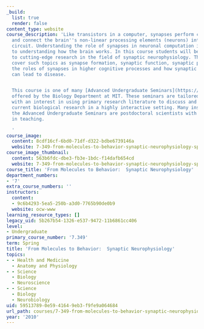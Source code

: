 ```yaml
---
_build:
  list: true
  render: false
content_type: website
course_description: 'Like transistors in a computer, synapses perform complex computations
  and connect the brain''s non-linear processing elements (neurons) into a functional
  circuit. Understanding the role of synapses in neuronal computation is essential
  to understanding how the brain works. In this course students will be introduced
  to cutting-edge research in the field of synaptic neurophysiology. The course will
  cover such topics as synapse formation, synaptic function, synaptic plasticity,
  the roles of synapses in higher cognitive processes and how synaptic dysfunction
  can lead to disease.


  This course is one of many [Advanced Undergraduate Seminars](https://biology.mit.edu/undergraduate/course_listings/advanced_undergraduate_seminars)
  offered by the Biology Department at MIT. These seminars are tailored for students
  with an interest in using primary research literature to discuss and learn about
  current biological research in a highly interactive setting. Many instructors of
  the Advanced Undergraduate Seminars are postdoctoral scientists with a strong interest
  in teaching.

  '
course_image:
  content: 8cdf16cf-6bd0-71df-d322-bdbe6739146a
  website: 7-349-from-molecules-to-behavior-synaptic-neurophysiology-spring-2010
course_image_thumbnail:
  content: 563b6fdc-dbe3-fb3e-1bdc-f14dafb654cd
  website: 7-349-from-molecules-to-behavior-synaptic-neurophysiology-spring-2010
course_title: 'From Molecules to Behavior:  Synaptic Neurophysiology'
department_numbers:
- '7'
extra_course_numbers: ''
instructors:
  content:
  - 9c6b4293-5ea5-250b-a3d0-7765b90de0b9
  website: ocw-www
learning_resource_types: []
legacy_uid: 5b267b54-1326-e537-9472-11b6861cc406
level:
- Undergraduate
primary_course_number: '7.349'
term: Spring
title: 'From Molecules to Behavior:  Synaptic Neurophysiology'
topics:
- - Health and Medicine
  - Anatomy and Physiology
- - Science
  - Biology
  - Neuroscience
- - Science
  - Biology
  - Neurobiology
uid: 59513789-0e59-4164-9eb3-f9fe9a064684
url_path: courses/7-349-from-molecules-to-behavior-synaptic-neurophysiology-spring-2010
year: '2010'
---
```

